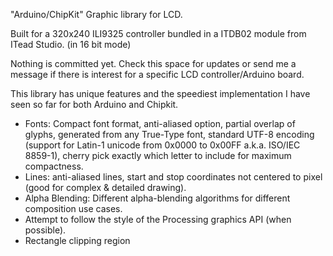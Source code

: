 "Arduino/ChipKit" Graphic library for LCD.

Built for a 320x240 ILI9325 controller bundled in a ITDB02 module from ITead Studio. (in 16 bit mode)

Nothing is committed yet. Check this space for updates or send me a message if there is interest for a specific LCD controller/Arduino board.

This library has unique features and the speediest implementation I have seen so far for both Arduino and Chipkit.

  * Fonts: Compact font format, anti-aliased option, partial overlap of glyphs, generated from any True-Type font, standard UTF-8 encoding (support for Latin-1 unicode from 0x0000 to 0x00FF a.k.a. ISO/IEC 8859-1), cherry pick exactly which letter to include for maximum compactness.
  * Lines: anti-aliased lines, start and stop coordinates not centered to pixel (good for complex & detailed drawing).
  * Alpha Blending: Different alpha-blending algorithms for different composition use cases.
  * Attempt to follow the style of the Processing graphics API (when possible).
  * Rectangle clipping region
